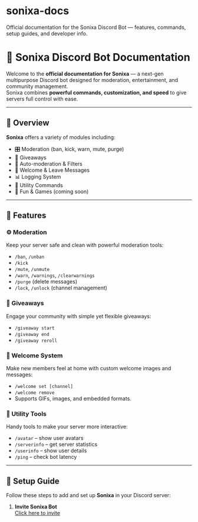 # sonixa-docs
Official documentation for the Sonixa Discord Bot — features, commands, setup guides, and developer info.

# 🌌 Sonixa Discord Bot Documentation

Welcome to the **official documentation for Sonixa** — a next-gen multipurpose Discord bot designed for moderation, entertainment, and community management.  
Sonixa combines **powerful commands, customization, and speed** to give servers full control with ease.

---

## 🚀 Overview

**Sonixa** offers a variety of modules including:
- 🎛️ Moderation (ban, kick, warn, mute, purge)
- 🎉 Giveaways
- 💬 Auto-moderation & Filters
- 👋 Welcome & Leave Messages
- 📊 Logging System
- 🧠 Utility Commands
- 🎵 Fun & Games (coming soon)

---

## 🧩 Features

### ⚙️ Moderation
Keep your server safe and clean with powerful moderation tools:
- `/ban`, `/unban`
- `/kick`
- `/mute`, `/unmute`
- `/warn`, `/warnings`, `/clearwarnings`
- `/purge` (delete messages)
- `/lock`, `/unlock` (channel management)

### 🎉 Giveaways
Engage your community with simple yet flexible giveaways:
- `/giveaway start`
- `/giveaway end`
- `/giveaway reroll`

### 👋 Welcome System
Make new members feel at home with custom welcome images and messages:
- `/welcome set [channel]`
- `/welcome remove`
- Supports GIFs, images, and embedded formats.

### 🧠 Utility Tools
Handy tools to make your server more interactive:
- `/avatar` – show user avatars  
- `/serverinfo` – get server statistics  
- `/userinfo` – show user details  
- `/ping` – check bot latency  

---

## 🧾 Setup Guide

Follow these steps to add and set up **Sonixa** in your Discord server:

1. **Invite Sonixa Bot**  
   [Click here to invite](https://discord.com/oauth2/authorize?client_id=1420585220134146088)
